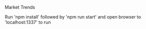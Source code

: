 Market Trends

Run 'npm install' followed by 'npm run start' and open browser to 'localhost:1337' to run
